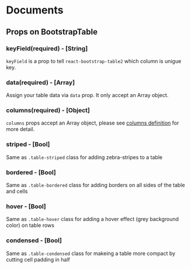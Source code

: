 # Documents

## Props on BootstrapTable

### <a name='keyField'>keyField(**required**) - [String]</a>
`keyField` is a prop to tell `react-bootstrap-table2` which column is unigue key.

### <a name='data'>data(**required**) - [Array]</a>
Assign your table data via `data` prop. It only accept an Array object.

### <a name='columns'>columns(**required**) - [Object]</a>
`columns` props accept an Array object, please see [columns definition](./columns.md) for more detail.

### <a name='striped'>striped - [Bool]</a>
Same as `.table-striped` class for adding zebra-stripes to a table
### <a name='bordered'>bordered - [Bool]</a>
Same as `.table-bordered` class for adding borders on all sides of the table and cells
### <a name='hover'>hover - [Bool]</a>
Same as `.table-hover` class for adding a hover effect (grey background color) on table rows
### <a name='condensed'>condensed - [Bool]</a>
Same as `.table-condensed` class for makeing a table more compact by cutting cell padding in half
